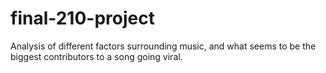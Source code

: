 # final-210-project

Analysis of different factors surrounding music, and what seems to be the biggest contributors to a song going viral.
